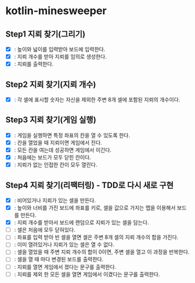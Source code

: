 # kotlin-minesweeper

## Step1 지뢰 찾기(그리기)
- [x] : 높이와 넓이를 입력받아 보드에 입력한다.
- [x] : 지뢰 개수를 받아 지뢰를 임의로 생성한다.
- [x] : 지뢰를 출력한다.

## Step2 지뢰 찾기(지뢰 개수)
- [x] : 각 셀에 표시할 숫자는 자신을 제외한 주변 8개 셀에 포함된 지뢰의 개수이다.

## Step3 지뢰 찾기(게임 실행)
- [x] : 게임을 실행하면 특정 좌표의 칸을 열 수 있도록 한다.
- [x] : 칸을 열었을 때 지뢰이면 게임에서 진다.
- [x] : 모든 칸을 여는데 성공하면 게임에서 이긴다.
- [x] : 처음에는 보드가 모두 닫힌 칸이다.
- [x] : 지뢰가 없는 인접한 칸이 모두 열린다.

## Step4 지뢰 찾기(리팩터링) - TDD로 다시 새로 구현
- [x] : 비어있거나 지뢰가 있는 셀을 만든다.
- [x] : 높이와 너비를 가진 보드에 좌표를 키로, 셀을 값으로 가지는 맵을 이용해서 보드를 만든다.
- [x] : 지뢰 개수를 받아서 보드에 랜덤으로 지뢰가 있는 셀을 담는다.
- [ ] : 셀은 처음에 모두 닫혀있다.
- [ ] : 좌표를 입력 받아 빈 셀을 열면 셀은 주변 8개 셀의 지뢰 개수의 합을 가진다.
- [ ] : 이미 열려있거나 지뢰가 있는 셀은 열 수 없다.
- [ ] : 셀을 열었을 때 주변 지뢰 개수의 합이 0이면, 주변 셀을 열고 이 과정을 반복한다.
- [ ] : 셀을 열 때 마다 변경된 보드를 출력한다.
- [ ] : 지뢰를 열면 게임에서 졌다는 문구를 출력한다.
- [ ] : 지뢰를 제외 한 모든 셀을 열면 게임에서 이겼다는 문구를 출력한다.
